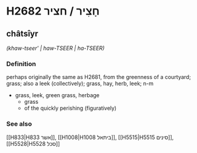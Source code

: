 # H2682 חָצִיר / חציר

## châtsîyr

_(khaw-tseer' | haw-TSEER | ha-TSEER)_

### Definition

perhaps originally the same as H2681, from the greenness of a courtyard; grass; also a leek (collectively); grass, hay, herb, leek; n-m

- grass, leek, green grass, herbage
  - grass
  - of the quickly perishing (figuratively)

### See also

[[H833|H833 אשר]], [[H1008|H1008 ביתאל]], [[H5515|H5515 סינים]], [[H5528|H5528 סכל]]
